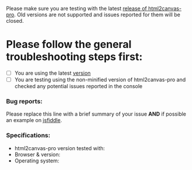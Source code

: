 Please make sure you are testing with the latest [release of html2canvas-pro](https://github.com/yorickshan/html2canvas-pro/releases). 
Old versions are not supported and issues reported for them will be closed.

# Please follow the general troubleshooting steps first:

- [ ] You are using the latest [version](https://github.com/yorickshan/html2canvas-pro/releases)
- [ ] You are testing using the non-minified version of html2canvas-pro and checked any potential issues reported in the console

<!-- You can erase any parts of this template not applicable to your Issue. -->

### Bug reports:

Please replace this line with a brief summary of your issue **AND** if possible an example on [jsfiddle](https://jsfiddle.net/).

### Specifications:

 * html2canvas-pro version tested with:
 * Browser & version:
 * Operating system:
